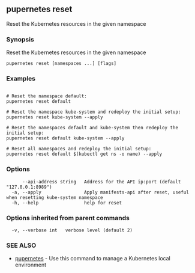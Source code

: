 ## pupernetes reset

Reset the Kubernetes resources in the given namespace

### Synopsis

Reset the Kubernetes resources in the given namespace

```
pupernetes reset [namespaces ...] [flags]
```

### Examples

```

# Reset the namespace default:
pupernetes reset default

# Reset the namespace kube-system and redeploy the initial setup:
pupernetes reset kube-system --apply

# Reset the namespaces default and kube-system then redeploy the initial setup:
pupernetes reset default kube-system --apply

# Reset all namespaces and redeploy the initial setup:
pupernetes reset default $(kubectl get ns -o name) --apply

```

### Options

```
      --api-address string   Address for the API ip:port (default "127.0.0.1:8989")
  -a, --apply                Apply manifests-api after reset, useful when resetting kube-system namespace
  -h, --help                 help for reset
```

### Options inherited from parent commands

```
  -v, --verbose int   verbose level (default 2)
```

### SEE ALSO

* [pupernetes](pupernetes.md)	 - Use this command to manage a Kubernetes local environment

